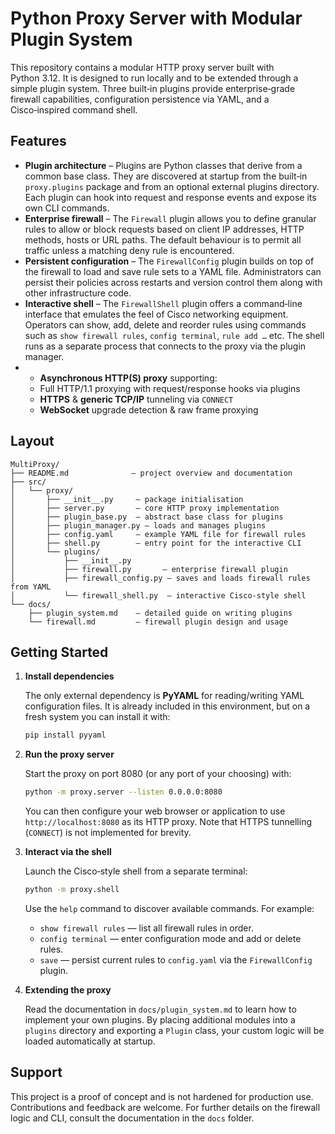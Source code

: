 # Python Proxy Server with Modular Plugin System

This repository contains a modular HTTP proxy server built with Python 3.12. It is designed to run locally and to be extended through a simple plugin system. Three built‑in plugins provide enterprise‑grade firewall capabilities, configuration persistence via YAML, and a Cisco‑inspired command shell.

## Features

- **Plugin architecture** – Plugins are Python classes that derive from a common base class. They are discovered at startup from the built‑in `proxy.plugins` package and from an optional external plugins directory. Each plugin can hook into request and response events and expose its own CLI commands.
- **Enterprise firewall** – The `Firewall` plugin allows you to define granular rules to allow or block requests based on client IP addresses, HTTP methods, hosts or URL paths. The default behaviour is to permit all traffic unless a matching deny rule is encountered.
- **Persistent configuration** – The `FirewallConfig` plugin builds on top of the firewall to load and save rule sets to a YAML file. Administrators can persist their policies across restarts and version control them along with other infrastructure code.
- **Interactive shell** – The `FirewallShell` plugin offers a command‑line interface that emulates the feel of Cisco networking equipment. Operators can show, add, delete and reorder rules using commands such as `show firewall rules`, `config terminal`, `rule add …` etc. The shell runs as a separate process that connects to the proxy via the plugin manager.
- - **Asynchronous HTTP(S) proxy** supporting:
  * Full HTTP/1.1 proxying with request/response hooks via plugins
  * **HTTPS** & **generic TCP/IP** tunneling via `CONNECT`
  * **WebSocket** upgrade detection & raw frame proxying

## Layout

```
MultiProxy/
├── README.md              – project overview and documentation
├── src/
│   └── proxy/
│       ├── __init__.py     – package initialisation
│       ├── server.py       – core HTTP proxy implementation
│       ├── plugin_base.py  – abstract base class for plugins
│       ├── plugin_manager.py – loads and manages plugins
│       ├── config.yaml     – example YAML file for firewall rules
│       ├── shell.py        – entry point for the interactive CLI
│       └── plugins/
│           ├── __init__.py
│           ├── firewall.py       – enterprise firewall plugin
│           ├── firewall_config.py – saves and loads firewall rules from YAML
│           └── firewall_shell.py  – interactive Cisco‑style shell
└── docs/
    ├── plugin_system.md    – detailed guide on writing plugins
    └── firewall.md         – firewall plugin design and usage
```

## Getting Started

1. **Install dependencies**

   The only external dependency is **PyYAML** for reading/writing YAML configuration files. It is already included in this environment, but on a fresh system you can install it with:

   ```bash
   pip install pyyaml
   ```

2. **Run the proxy server**

   Start the proxy on port 8080 (or any port of your choosing) with:

   ```bash
   python -m proxy.server --listen 0.0.0.0:8080
   ```

   You can then configure your web browser or application to use `http://localhost:8080` as its HTTP proxy. Note that HTTPS tunnelling (`CONNECT`) is not implemented for brevity.

3. **Interact via the shell**

   Launch the Cisco‑style shell from a separate terminal:

   ```bash
   python -m proxy.shell
   ```

   Use the `help` command to discover available commands. For example:

   - `show firewall rules` — list all firewall rules in order.
   - `config terminal` — enter configuration mode and add or delete rules.
   - `save` — persist current rules to `config.yaml` via the `FirewallConfig` plugin.

4. **Extending the proxy**

   Read the documentation in `docs/plugin_system.md` to learn how to implement your own plugins. By placing additional modules into a `plugins` directory and exporting a `Plugin` class, your custom logic will be loaded automatically at startup.

## Support

This project is a proof of concept and is not hardened for production use. Contributions and feedback are welcome. For further details on the firewall logic and CLI, consult the documentation in the `docs` folder.
